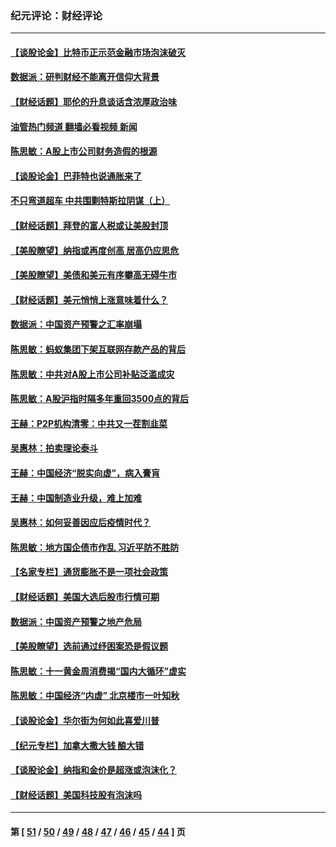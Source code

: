 ### 纪元评论：财经评论
---
#### [【谈股论金】比特币正示范金融市场泡沫破灭](../../pages/nsc1026/n12961769.md?05260330) 
#### [数据派：研判财经不能离开信仰大背景](../../pages/nsc1026/n12932684.md?05260330) 
#### [【财经话题】耶伦的升息谈话含浓厚政治味](../../pages/nsc1026/n12927299.md?05260330) 
#### [油管热门频道 翻墙必看视频 新闻](ok?05260330)
#### [陈思敏：A股上市公司财务造假的根源](../../pages/nsc1026/n11229323.md?05260330) 
#### [【谈股论金】巴菲特也说通胀来了](../../pages/nsc1026/n12922463.md?05260330) 
#### [不只弯道超车 中共围剿特斯拉阴谋（上）](../../pages/nsc1026/n12919595.md?05260330) 
#### [【财经话题】拜登的富人税或让美股封顶](../../pages/nsc1026/n12899125.md?05260330) 
#### [【美股瞭望】纳指或再度创高 居高仍应思危](../../pages/nsc1026/n12878350.md?05260330) 
#### [【美股瞭望】美债和美元有序攀高无碍牛市](../../pages/nsc1026/n12844459.md?05260330) 
#### [【财经话题】美元悄悄上涨意味着什么？](../../pages/nsc1026/n12798222.md?05260330) 
#### [数据派：中国资产预警之汇率崩塌](../../pages/nsc1026/n12774242.md?05260330) 
#### [陈思敏：蚂蚁集团下架互联网存款产品的背后](../../pages/nsc1026/n12719862.md?05260330) 
#### [陈思敏：中共对A股上市公司补贴泛滥成灾](../../pages/nsc1026/n12713263.md?05260330) 
#### [陈思敏：A股沪指时隔多年重回3500点的背后](../../pages/nsc1026/n12675538.md?05260330) 
#### [王赫：P2P机构清零：中共又一茬割韭菜](../../pages/nsc1026/n12614544.md?05260330) 
#### [吴惠林：拍卖理论泰斗](../../pages/nsc1026/n12591360.md?05260330) 
#### [王赫：中国经济“脱实向虚”，病入膏肓](../../pages/nsc1026/n12564946.md?05260330) 
#### [王赫：中国制造业升级，难上加难](../../pages/nsc1026/n12559461.md?05260330) 
#### [吴惠林：如何妥善因应后疫情时代？](../../pages/nsc1026/n12553885.md?05260330) 
#### [陈思敏：地方国企债市作乱 习近平防不胜防](../../pages/nsc1026/n12553384.md?05260330) 
#### [【名家专栏】通货膨胀不是一项社会政策](../../pages/nsc1026/n12528711.md?05260330) 
#### [【财经话题】美国大选后股市行情可期](../../pages/nsc1026/n12514949.md?05260330) 
#### [数据派：中国资产预警之地产危局](../../pages/nsc1026/n12490884.md?05260330) 
#### [【美股瞭望】选前通过纾困案恐是假议题](../../pages/nsc1026/n12487724.md?05260330) 
#### [陈思敏：十一黄金周消费揭“国内大循环”虚实](../../pages/nsc1026/n12468798.md?05260330) 
#### [陈思敏：中国经济“内虚” 北京楼市一叶知秋](../../pages/nsc1026/n12464918.md?05260330) 
#### [【谈股论金】华尔街为何如此喜爱川普](../../pages/nsc1026/n12460691.md?05260330) 
#### [【纪元专栏】加拿大撒大钱 酿大错](../../pages/nsc1026/n12406564.md?05260330) 
#### [【谈股论金】纳指和金价是超涨或泡沫化？](../../pages/nsc1026/n12315192.md?05260330) 
#### [【财经话题】美国科技股有泡沫吗](../../pages/nsc1026/n12298638.md?05260330) 

---
#### 第 [ [51](./51.md?05260330) / [50](./50.md?05260330) / [49](./49.md?05260330) / [48](./48.md?05260330) / [47](./47.md?05260330) / [46](./46.md?05260330) / [45](./45.md?05260330) / [44](./44.md?05260330) ] 页
